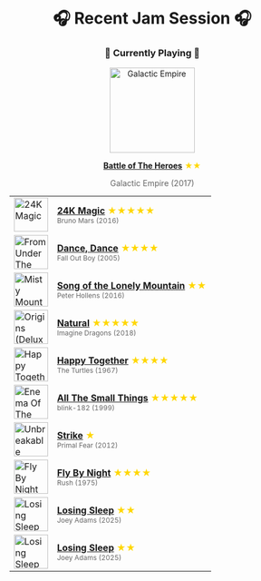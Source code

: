 <div align='center'>

# 🎧 Recent Jam Session 🎧

<h3>🎵 Currently Playing 🎵</h3>

<a href="https://open.spotify.com/track/1CirS5cREBtJy71CLQyKmb"><img src="https://i.scdn.co/image/ab67616d0000b273763eb7add2bfa7483ef9cb28" width="150" height="150" alt="Galactic Empire" /></a>

<b><a href="https://open.spotify.com/track/1CirS5cREBtJy71CLQyKmb">Battle of The Heroes</a></b><span style="color: gold;"> ★★</span>

<span style="color: #666;">Galactic Empire (2017)</span>

<table style='margin: 0 auto; max-width: 550px;'>
<tr>
<td width="60"><a href="https://open.spotify.com/track/6b8Be6ljOzmkOmFslEb23P"><img src="https://i.scdn.co/image/ab67616d0000b273232711f7d66a1e19e89e28c5" width="60" height="60" alt="24K Magic" /></a></td>
<td><b><a href="https://open.spotify.com/track/6b8Be6ljOzmkOmFslEb23P">24K Magic</a></b> <span style="color: gold;"> ★★★★★</span><br><span style="font-size: 12px; color: #666;">Bruno Mars (2016)</span></td>
</tr>
<tr>
<td width="60"><a href="https://open.spotify.com/track/0a7BloCiNzLDD9qSQHh5m7"><img src="https://i.scdn.co/image/ab67616d0000b27371565eda831124be86c603d5" width="60" height="60" alt="From Under The Cork Tree" /></a></td>
<td><b><a href="https://open.spotify.com/track/0a7BloCiNzLDD9qSQHh5m7">Dance, Dance</a></b> <span style="color: gold;"> ★★★★</span><br><span style="font-size: 12px; color: #666;">Fall Out Boy (2005)</span></td>
</tr>
<tr>
<td width="60"><a href="https://open.spotify.com/track/4R0Bi7Fo7A9XMoiU6lRCLF"><img src="https://i.scdn.co/image/ab67616d0000b27377d80794b8f40cae84e56542" width="60" height="60" alt="Misty Mountains: Songs Inspired by The Hobbit and Lord of the Rings" /></a></td>
<td><b><a href="https://open.spotify.com/track/4R0Bi7Fo7A9XMoiU6lRCLF">Song of the Lonely Mountain</a></b> <span style="color: gold;"> ★★</span><br><span style="font-size: 12px; color: #666;">Peter Hollens (2016)</span></td>
</tr>
<tr>
<td width="60"><a href="https://open.spotify.com/track/2FY7b99s15jUprqC0M5NCT"><img src="https://i.scdn.co/image/ab67616d0000b273da6f73a25f4c79d0e6b4a8bd" width="60" height="60" alt="Origins (Deluxe)" /></a></td>
<td><b><a href="https://open.spotify.com/track/2FY7b99s15jUprqC0M5NCT">Natural</a></b> <span style="color: gold;"> ★★★★★</span><br><span style="font-size: 12px; color: #666;">Imagine Dragons (2018)</span></td>
</tr>
<tr>
<td width="60"><a href="https://open.spotify.com/track/1JO1xLtVc8mWhIoE3YaCL0"><img src="https://i.scdn.co/image/ab67616d0000b27372649ad8e79d1e8bdd54c929" width="60" height="60" alt="Happy Together" /></a></td>
<td><b><a href="https://open.spotify.com/track/1JO1xLtVc8mWhIoE3YaCL0">Happy Together</a></b> <span style="color: gold;"> ★★★★</span><br><span style="font-size: 12px; color: #666;">The Turtles (1967)</span></td>
</tr>
<tr>
<td width="60"><a href="https://open.spotify.com/track/2m1hi0nfMR9vdGC8UcrnwU"><img src="https://i.scdn.co/image/ab67616d0000b2736da502e35a7a3e48de2b0f74" width="60" height="60" alt="Enema Of The State" /></a></td>
<td><b><a href="https://open.spotify.com/track/2m1hi0nfMR9vdGC8UcrnwU">All The Small Things</a></b> <span style="color: gold;"> ★★★★★</span><br><span style="font-size: 12px; color: #666;">blink-182 (1999)</span></td>
</tr>
<tr>
<td width="60"><a href="https://open.spotify.com/track/1lQWXZVauveHPcWblubhCo"><img src="https://i.scdn.co/image/ab67616d0000b2734cf98aca337959b506fb25ac" width="60" height="60" alt="Unbreakable" /></a></td>
<td><b><a href="https://open.spotify.com/track/1lQWXZVauveHPcWblubhCo">Strike</a></b> <span style="color: gold;"> ★</span><br><span style="font-size: 12px; color: #666;">Primal Fear (2012)</span></td>
</tr>
<tr>
<td width="60"><a href="https://open.spotify.com/track/54TaGh2JKs1pO9daXNXI5q"><img src="https://i.scdn.co/image/ab67616d0000b27311079bb97e1f95d1a917ce0b" width="60" height="60" alt="Fly By Night" /></a></td>
<td><b><a href="https://open.spotify.com/track/54TaGh2JKs1pO9daXNXI5q">Fly By Night</a></b> <span style="color: gold;"> ★★★★</span><br><span style="font-size: 12px; color: #666;">Rush (1975)</span></td>
</tr>
<tr>
<td width="60"><a href="https://open.spotify.com/track/7BOPBxyEsmjAhxHpMsnHei"><img src="https://i.scdn.co/image/ab67616d0000b27364718c662c3b77f14f11ebb4" width="60" height="60" alt="Losing Sleep" /></a></td>
<td><b><a href="https://open.spotify.com/track/7BOPBxyEsmjAhxHpMsnHei">Losing Sleep</a></b> <span style="color: gold;"> ★★</span><br><span style="font-size: 12px; color: #666;">Joey Adams (2025)</span></td>
</tr>
<tr>
<td width="60"><a href="https://open.spotify.com/track/7BOPBxyEsmjAhxHpMsnHei"><img src="https://i.scdn.co/image/ab67616d0000b27364718c662c3b77f14f11ebb4" width="60" height="60" alt="Losing Sleep" /></a></td>
<td><b><a href="https://open.spotify.com/track/7BOPBxyEsmjAhxHpMsnHei">Losing Sleep</a></b> <span style="color: gold;"> ★★</span><br><span style="font-size: 12px; color: #666;">Joey Adams (2025)</span></td>
</tr>
</table>
</div>

